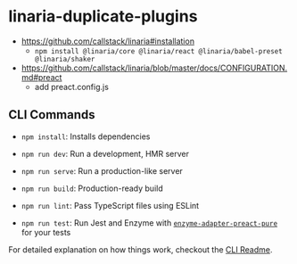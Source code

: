 # linaria-duplicate-plugins

- https://github.com/callstack/linaria#installation
    - ```npm install @linaria/core @linaria/react @linaria/babel-preset @linaria/shaker```
- https://github.com/callstack/linaria/blob/master/docs/CONFIGURATION.md#preact
    - add preact.config.js


## CLI Commands
*   `npm install`: Installs dependencies

*   `npm run dev`: Run a development, HMR server

*   `npm run serve`: Run a production-like server

*   `npm run build`: Production-ready build

*   `npm run lint`: Pass TypeScript files using ESLint

*   `npm run test`: Run Jest and Enzyme with
    [`enzyme-adapter-preact-pure`](https://github.com/preactjs/enzyme-adapter-preact-pure) for
    your tests


For detailed explanation on how things work, checkout the [CLI Readme](https://github.com/developit/preact-cli/blob/master/README.md).
